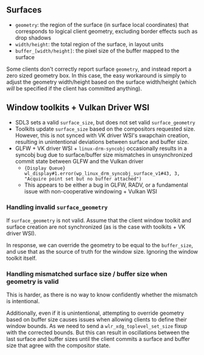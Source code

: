 ## Surfaces

- `geometry`: the region of the surface (in surface local coordinates) that corresponds to logical client geometry, excluding border effects such as drop shadows
- `width/height`: the total region of the surface, in layout units
- `buffer_[width/height]`: the pixel size of the buffer mapped to the surface

Some clients don't correctly report surface `geometry`, and instead report a zero sized geometry box. In this case, the easy workaround is simply to adjust the geometry width/height based on the surface width/height (which *will* be specified if the client has committed anything).

## Window toolkits + Vulkan Driver WSI

 - SDL3 sets a valid `surface_size`, but does not set valid `surface_geometry`
 - Toolkits update `surface_size` based on the compositors requested size. However, this is not synced with VK driver WSI's swapchain creation, resulting in unintentional deviations between surface and buffer size.
 - GLFW + VK driver WSI + `linux-drm-syncobj` occasionally results in a syncobj bug due to surface/buffer size mismatches in unsynchronized commit state between GLFW and the Vulkan driver
    - `{Display Queue} wl_display#1.error(wp_linux_drm_syncobj_surface_v1#43, 3, "Acquire point set but no buffer attached")`
    - This appears to be either a bug in GLFW, RADV, or a fundamental issue with non-cooperative windowing + Vulkan WSI

### Handling invalid `surface_geometry`

If `surface_geometry` is not valid. Assume that the client window toolkit and surface creation are not synchronized (as is the case with toolkits + VK driver WSI).

In response, we can override the geometry to be equal to the `buffer_size`, and use that as the source of truth for the window size. Ignoring the window toolkit itself.

### Handling mismatched surface size / buffer size when geometry is valid

This is harder, as there is no way to know confidently whether the mismatch is intentional.

Additionally, even if it is unintentional, attempting to override geometry based on buffer size causes issues when allowing clients to define their window bounds. As we need to send a `wlr_xdg_toplevel_set_size` fixup with the corrected bounds. But this can result in oscillations between the last surface and buffer sizes until the client commits a surface and buffer size that agree with the compositor state.
